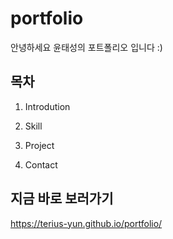 portfolio
=====================
안녕하세요 윤태성의 포트폴리오 입니다 :)

목차
-----------------
1. Introdution

2. Skill

3. Project

4. Contact

지금 바로 보러가기
-----------------
https://terius-yun.github.io/portfolio/
